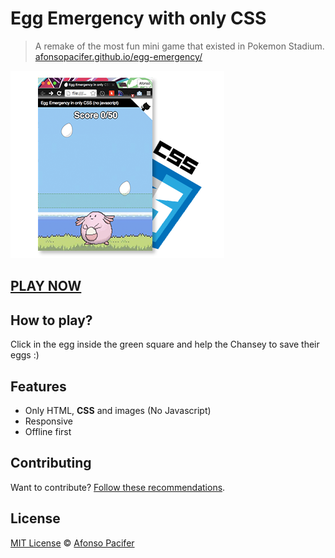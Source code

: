 # Egg Emergency with only CSS

> A remake of the most fun mini game that existed in Pokemon Stadium.<br>
[afonsopacifer.github.io/egg-emergency/](http://afonsopacifer.github.io/egg-emergency/)

[![demo-view](img/demo-view.png)](http://afonsopacifer.github.io/egg-emergency/)

## [PLAY NOW](http://afonsopacifer.github.io/egg-emergency/)

## How to play?
Click in the egg inside the green square and help the Chansey to save their eggs :)

## Features
- Only HTML, **CSS** and images (No Javascript)
- Responsive
- Offline first

## Contributing
Want to contribute? [Follow these recommendations](https://github.com/afonsopacifer/egg-emergency/blob/gh-pages/CONTRIBUTING.md).

## License
[MIT License](https://github.com/afonsopacifer/egg-emergency/blob/gh-pages/LICENSE.md) © [Afonso Pacifer](http://afonsopacifer.com/)
